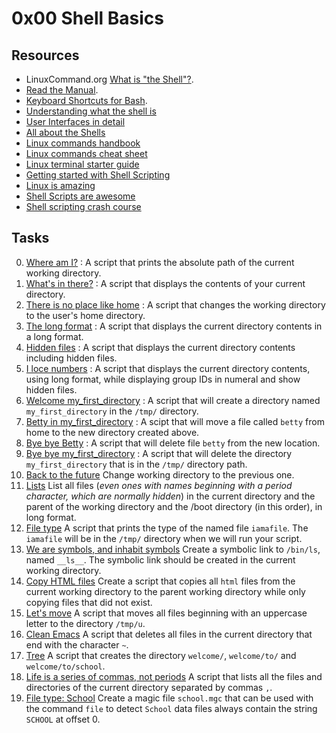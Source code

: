 # 0x00 Shell Basics

## Resources

- LinuxCommand.org [What is "the Shell"?](http://linuxcommand.org/lc3_lts0010.php).
- [Read the Manual](http://linuxcommand.org/lc3_man_pages/man1.html).
- [Keyboard Shortcuts for Bash](https://www.howtogeek.com/howto/ubuntu/keyboard-shortcuts-for-bash-command-shell-for-ubuntu-debian-suse-redhat-linux-etc/).
- [Understanding what the shell is](https://allthings.how/what-is-the-default-shell-in-linux-called/)
- [User Interfaces in detail](http://theteacher.info/index.php/systems-software/notes/4623-types-of-user-interface)
- [All about the Shells](https://mindmajix.com/shell-scripting-tutorial)
- [Linux commands handbook](https://bjpcjp.github.io/pdfs/devops/linux-commands-handbook.pdf)
- [Linux commands cheat sheet](http://cc.iiti.ac.in/docs/linuxcommands.pdf)
- [Linux terminal starter guide](https://www.howtogeek.com/140679/beginner-geek-how-to-start-using-the-linux-terminal/#:~:text=Launch%20a%20terminal%20from%20your,distributions%20use%20bash%20by%20default.&text=Press%20Enter%20after%20typing%20a,have%20file%20extensions%20on%20Linux.)
- [Getting started with Shell Scripting](https://www.guru99.com/introduction-to-shell-scripting.html)
- [Linux is amazing](https://www.comparitech.com/net-admin/linux-shell-getting-started/)
- [Shell Scripts are awesome](https://dev.to/dechamp/bash-scripts-are-awesome-13m3)
- [Shell scripting crash course](https://www.freecodecamp.org/news/shell-scripting-crash-course-how-to-write-bash-scripts-in-linux/)

## Tasks

0. [Where am I?](./0-current_working_directory) : A script that prints the absolute path of the current working directory.
1. [What's in there?](./1-listit) : A script that displays the contents of your current directory.
2. [There is no place like home](./2-bring_me_home) : A script that changes the working directory to the user's home directory.
3. [The long format](./3-listfiles) : A script that displays the current directory contents in a long format.
4. [Hidden files](./4-listmorefiles) : A script that displays the current directory contents including hidden files.
5. [I loce numbers](./5-listfilesdigitonly) : A script that displays the current directory contents, using long format, while displaying group IDs in numeral and show hidden files.
6. [Welcome my_first_directory](./6-firstdirectory) : A script that will create a directory named `my_first_directory` in the `/tmp/` directory.
7. [Betty in my_first_directory](./7-movethatfile) : A scipt that will move a file called `betty` from home to the new directory created above.
8. [Bye bye Betty](./8-firstdelete) : A script that will delete file `betty` from the new location.
9. [Bye bye my_first_directory](./9-firstdirdeletion) : A script that will delete the directory `my_first_directory` that is in the `/tmp/` directory path.
10. [Back to the future](./10-back) Change working directory to the previous one.
11. [Lists](./11-lists) List all files (*even ones with names beginning with a period character, which are normally hidden*) in the current directory and the parent of the working directory and the /boot directory (in this order), in long format.
12. [File type](./12-file_type) A script that prints the type of the named file `iamafile`. The `iamafile` will be in the `/tmp/` directory when we will run your script.
13. [We are symbols, and inhabit symbols](./13-symbolic_link) Create a symbolic link to `/bin/ls`, named `__ls__`. The symbolic link should be created in the current working directory.
14. [Copy HTML files](./14-copy_html) Create a script that copies all `html` files from the current working directory to the parent working directory while only copying files that did not exist.
15. [Let's move](./100-lets_move) A script that moves all files beginning with an uppercase letter to the directory `/tmp/u`.
16. [Clean Emacs](./101-clean_emacs) A script that deletes all files in the current directory that end with the character `~`.
17. [Tree](./102-tree) A script that creates the directory `welcome/`, `welcome/to/` and `welcome/to/school`.
18. [Life is a series of commas, not periods](./103-commas) A script that lists all the files and directories of the current directory separated by commas `,`.
19. [File type: School](./school.mgc) Create a magic file `school.mgc` that can be used with the command `file` to detect `School` data files always contain the string `SCHOOL` at offset 0.
